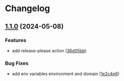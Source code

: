# Changelog

## [1.1.0](https://github.com/releaseband/terraform-script-exporter/compare/v1.0.0...v1.1.0) (2024-05-08)


### Features

* add release-please action ([36d05bb](https://github.com/releaseband/terraform-script-exporter/commit/36d05bbf4c350ecd08e19d7d63032d0411e1d4f6))


### Bug Fixes

* add env variables environment and domain ([1e2c4e6](https://github.com/releaseband/terraform-script-exporter/commit/1e2c4e69384318430379c335256a8b7be7ed7c75))
